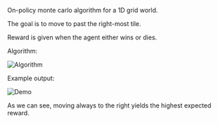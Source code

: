 On-policy monte carlo algorithm for a 1D grid world.

The goal is to move to past the right-most tile.

Reward is given when the agent either wins or dies.

Algorithm:

![Algorithm](https://user-images.githubusercontent.com/127620405/225740531-c6fb3ec0-4af0-447c-9fef-b5670127e7bc.png)

Example output:

![Demo](https://user-images.githubusercontent.com/127620405/225740759-7b7411b2-5929-4b37-86fe-ccaf8e6abeca.png)

As we can see, moving always to the right yields the highest expected reward.
